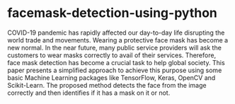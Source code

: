 # facemask-detection-using-python
COVID-19 pandemic has rapidly affected our day-to-day life disrupting the world trade and movements. 
Wearing a protective face mask has become a new normal. In the near future, many public service providers will ask the customers to wear masks correctly to avail of their services. 
Therefore, face mask detection has become a crucial task to help global society. 
This paper presents a simplified approach to achieve this purpose using some basic Machine Learning packages like TensorFlow, Keras, OpenCV and Scikit-Learn. 
The proposed method detects the face from the image correctly and then identifies if it has a mask on it or not.
